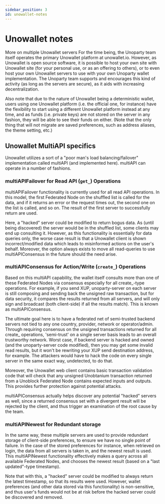 ```yaml
---
sidebar_position: 3
id: unowallet-notes
---
```

# Unowallet notes
More on multiple Unowallet servers
For the time being, the Unoparty team itself operates the primary Unowallet platform at unowallet.io. However, as Unowallet is open source software, it is possible to host your own site with Unowallet site (for your personal use, or as an offering to others), or to even host your own Unowallet servers to use with your own Unoparty wallet implementation. The Unoparty team supports and encourages this kind of activity (as long as the servers are secure), as it aids with increasing decentralization.

Also note that due to the nature of Unowallet being a deterministic wallet, users using one Unowallet platform (i.e. the official one, for instance) have the flexibility to start using a different Unowallet platform instead at any time, and as funds (i.e. private keys) are not stored on the server in any fashion, they will be able to see their funds on either. (Note that the only thing that will not migrate are saved preferences, such as address aliases, the theme setting, etc.)

## Unowallet MultiAPI specifics
Unowallet utilizes a sort of a "poor man's load balancing/failover" implementation called multiAPI (and implemented here). multiAPI can operate in a number of fashions.

### multiAPIFailover for Read API (```get_```) Operations
multiAPIFailover functionality is currently used for all read API operations. In this model, the first Federated Node on the shuffled list is called for the data, and if it returns an error or the request times out, the second one on the list is called, and so on. The result of the first server to successfully return are used.

Here, a "hacked" server could be modified to return bogus data. As (until being discovered) the server would be in the shuffled list, some clients may end up consulting it. However, as this functionality is essentially for data queries only, the worse case result is that a Unowallet client is shown incorrect/modified data which leads to misinformed actions on the user's behalf. Moreover, the option always exists to move all read-queries to use multiAPIConsensus in the future should the need arise.

### multiAPIConsensus for Action/Write (```create_```) Operations
Based on this multiAPI capability, the wallet itself consults more than one of these Federated Nodes via consensus especially for all create_-type operations. For example, if you send XUP, unoparty-server on each server is still composing and sending back the unsigned raw transaction, but for data security, it compares the results returned from all servers, and will only sign and broadcast (both client-side) if all the results match). This is known as multiAPIConsensus.

The ultimate goal here is to have a federated net of semi-trusted backend servers not tied to any one country, provider, network or operator/admin. Through requiring consensus on the unsigned transactions returned for all create_ operations, 'semi-trust' on a single server basis leads to an overall trustworthy network. Worst case, if backend server is hacked and owned (and the unoparty-server code modified), then you may get some invalid read results, but it won't be rewriting your XUP send destination address, for example. The attackers would have to hack the code on every single server in the same exact way, undetected, to do that.

Moreover, the Unowallet web client contains basic transaction validation code that will check that any unsigned Unobtanium transaction returned from a Unoblock Federated Node contains expected inputs and outputs. This provides further protection against potential attacks.

multiAPIConsensus actually helps discover any potential "hacked" servers as well, since a returned consensus set with a divergent result will be rejected by the client, and thus trigger an examination of the root cause by the team.

### multiAPINewest for Redundant storage
In the same way, these multiple servers are used to provide redundant storage of client-side preferences, to ensure we have no single point of failure. In the case of the stored preferences for instance, when retrieved on login, the data from all servers is taken in, and the newest result is used. This multiAPINewest functionality effectively makes a query across all available Federated Nodes, and chooses the newest result (based on a "last updated"-type timestamp).

Note that with this, a "hacked" server could be modified to always return the latest timestamp, so that its results were used. However, wallet preferences (and other data stored via this functionality) is non-sensitive, and thus user's funds would not be at risk before the hacked server could be discovered and removed.
